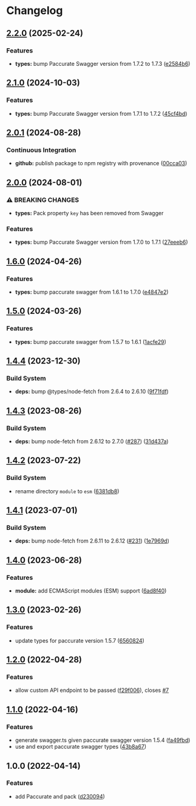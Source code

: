 # Changelog

## [2.2.0](https://github.com/remarkablemark/paccurate/compare/v2.1.0...v2.2.0) (2025-02-24)


### Features

* **types:** bump Paccurate Swagger version from 1.7.2 to 1.7.3 ([e2584b6](https://github.com/remarkablemark/paccurate/commit/e2584b6ed0280142cf102b2acf0635579e30e59c))

## [2.1.0](https://github.com/remarkablemark/paccurate/compare/v2.0.1...v2.1.0) (2024-10-03)


### Features

* **types:** bump Paccurate Swagger version from 1.7.1 to 1.7.2 ([45cf4bd](https://github.com/remarkablemark/paccurate/commit/45cf4bd7ebdc025e1fc462d4d4814a1d66c53c94))

## [2.0.1](https://github.com/remarkablemark/paccurate/compare/v2.0.0...v2.0.1) (2024-08-28)


### Continuous Integration

* **github:** publish package to npm registry with provenance ([00cca03](https://github.com/remarkablemark/paccurate/commit/00cca034d2f6ab79f4d48410a51bc7fb2b5e920d))

## [2.0.0](https://github.com/remarkablemark/paccurate/compare/v1.6.0...v2.0.0) (2024-08-01)


### ⚠ BREAKING CHANGES

* **types:** Pack property `key` has been removed from Swagger

### Features

* **types:** bump Paccurate Swagger version from 1.7.0 to 1.7.1 ([27eeeb6](https://github.com/remarkablemark/paccurate/commit/27eeeb62b5104c78081dd6cda2439bf6b391dff8))

## [1.6.0](https://github.com/remarkablemark/paccurate/compare/v1.5.0...v1.6.0) (2024-04-26)


### Features

* **types:** bump paccurate swagger from 1.6.1 to 1.7.0 ([e4847e2](https://github.com/remarkablemark/paccurate/commit/e4847e2281edb5fdb4fbf3edeac28a40143a00bd))

## [1.5.0](https://github.com/remarkablemark/paccurate/compare/v1.4.4...v1.5.0) (2024-03-26)


### Features

* **types:** bump paccurate swagger from 1.5.7 to 1.6.1 ([1acfe29](https://github.com/remarkablemark/paccurate/commit/1acfe29cde44049cd32d9f5f78ae7e4e2bcffd91))

## [1.4.4](https://github.com/remarkablemark/paccurate/compare/v1.4.3...v1.4.4) (2023-12-30)


### Build System

* **deps:** bump @types/node-fetch from 2.6.4 to 2.6.10 ([9f71fdf](https://github.com/remarkablemark/paccurate/commit/9f71fdf2c9d2af7ffb8d0a4e9f85e82bc7dbee05))

## [1.4.3](https://github.com/remarkablemark/paccurate/compare/v1.4.2...v1.4.3) (2023-08-26)


### Build System

* **deps:** bump node-fetch from 2.6.12 to 2.7.0 ([#287](https://github.com/remarkablemark/paccurate/issues/287)) ([31d437a](https://github.com/remarkablemark/paccurate/commit/31d437a859b132542ffe6c03478282124c4b67fa))

## [1.4.2](https://github.com/remarkablemark/paccurate/compare/v1.4.1...v1.4.2) (2023-07-22)


### Build System

* rename directory `module` to `esm` ([6381db8](https://github.com/remarkablemark/paccurate/commit/6381db8618d24dc3b1b6783b643289ea701df528))

## [1.4.1](https://github.com/remarkablemark/paccurate/compare/v1.4.0...v1.4.1) (2023-07-01)


### Build System

* **deps:** bump node-fetch from 2.6.11 to 2.6.12 ([#231](https://github.com/remarkablemark/paccurate/issues/231)) ([1e7969d](https://github.com/remarkablemark/paccurate/commit/1e7969deadb5bbc6cd86943ca9a0722ccd06711b))

## [1.4.0](https://github.com/remarkablemark/paccurate/compare/v1.3.0...v1.4.0) (2023-06-28)


### Features

* **module:** add ECMAScript modules (ESM) support ([6ad8f40](https://github.com/remarkablemark/paccurate/commit/6ad8f40ce8b7272781c36ee150f88295e74ba3ac))

## [1.3.0](https://github.com/remarkablemark/paccurate/compare/v1.2.0...v1.3.0) (2023-02-26)


### Features

* update types for paccurate version 1.5.7 ([6560824](https://github.com/remarkablemark/paccurate/commit/6560824d2176b9b044f57e993fc4c706d9a4ee78))

## [1.2.0](https://github.com/remarkablemark/paccurate/compare/v1.1.0...v1.2.0) (2022-04-28)


### Features

* allow custom API endpoint to be passed ([f29f006](https://github.com/remarkablemark/paccurate/commit/f29f006d057ddea148324c510a5df58cef428899)), closes [#7](https://github.com/remarkablemark/paccurate/issues/7)

## [1.1.0](https://www.github.com/remarkablemark/paccurate/compare/v1.0.0...v1.1.0) (2022-04-16)


### Features

* generate swagger.ts given paccurate swagger version 1.5.4 ([fa49fbd](https://www.github.com/remarkablemark/paccurate/commit/fa49fbdeaa317c84b6e51d923097aebbe40c7bd1))
* use and export paccurate swagger types ([43b8a67](https://www.github.com/remarkablemark/paccurate/commit/43b8a67477ab46620e1d95f1200fbb6fb5c00fc3))

## 1.0.0 (2022-04-14)


### Features

* add Paccurate and pack ([d230094](https://www.github.com/remarkablemark/paccurate/commit/d2300945c0a3ef0ae942de2f0e3ec47831934e1f))
